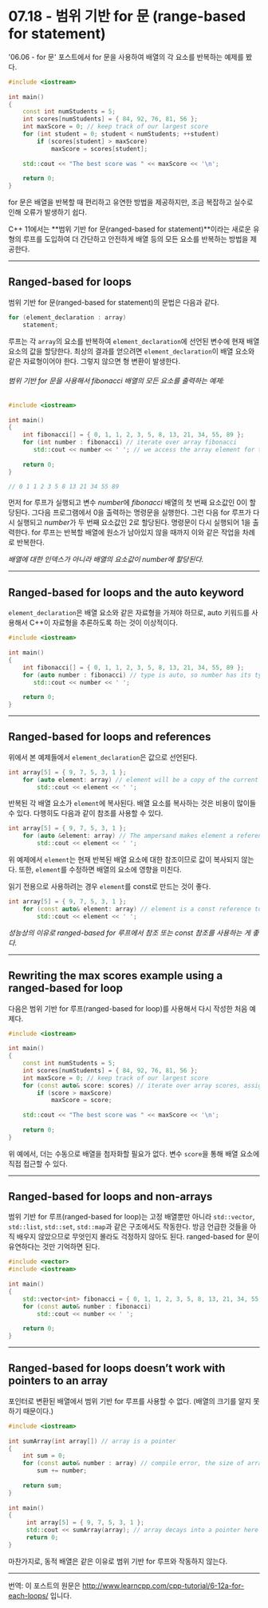 # 07.18 - 범위 기반 for 문 (range-based for statement)

'06.06 - for 문' 포스트에서 for 문을 사용하여 배열의 각 요소를 반복하는 예제를 봤다.

```cpp
#include <iostream>
 
int main()
{
    const int numStudents = 5;
    int scores[numStudents] = { 84, 92, 76, 81, 56 };
    int maxScore = 0; // keep track of our largest score
    for (int student = 0; student < numStudents; ++student)
        if (scores[student] > maxScore)
            maxScore = scores[student];
 
    std::cout << "The best score was " << maxScore << '\n';
 
    return 0;
}
```

for 문은 배열을 반복할 때 편리하고 유연한 방법을 제공하지만, 조금 복잡하고 실수로 인해 오류가 발생하기 쉽다.

C++ 11에서는 **범위 기반 for 문(ranged-based for statement)**이라는 새로운 유형의 루프를 도입하여 더 간단하고 안전하게 배열 등의 모든 요소를 반복하는 방법을 제공한다.

---

## Ranged-based for loops

범위 기반 for 문(ranged-based for statement)의 문법은 다음과 같다.

```cpp
for (element_declaration : array)
    statement;
```

루프는 각 `array`의 요소를 반복하여 `element_declaration`에 선언된 변수에 현재 배열 요소의 값을 할당한다. 최상의 결과를 얻으려면 `element_declaration`이 배열 요소와 같은 자료형이어야 한다. 그렇지 않으면 형 변환이 발생한다.

###### 범위 기반 for 문을 사용해서 fibonacci 배열의 모든 요소를 출력하는 예제:

```cpp
#include <iostream>
 
int main()
{
    int fibonacci[] = { 0, 1, 1, 2, 3, 5, 8, 13, 21, 34, 55, 89 };
    for (int number : fibonacci) // iterate over array fibonacci
       std::cout << number << ' '; // we access the array element for this iteration through variable number
 
    return 0;
}

// 0 1 1 2 3 5 8 13 21 34 55 89
```

먼저 for 루프가 실행되고 변수 *number*에 *fibonacci* 배열의 첫 번째 요소값인 0이 할당된다. 그다음 프로그램에서 0을 출력하는 명령문을 실행한다. 그런 다음 for 루프가 다시 실행되고 *number*가 두 번째 요소값인 2로 할당된다. 명령문이 다시 실행되어 1을 출력한다. for 루프는 반복할 배열에 원소가 남아있지 않을 때까지 이와 같은 작업을 차례로 반복한다.

*배열에 대한 인덱스가 아니라 배열의 요소값이 number에 할당된다.*

---

## Ranged-based for loops and the auto keyword

`element_declaration`은 배열 요소와 같은 자료형을 가져야 하므로, auto 키워드를 사용해서 C++이 자료형을 추론하도록 하는 것이 이상적이다.

```cpp
#include <iostream>
 
int main()
{
    int fibonacci[] = { 0, 1, 1, 2, 3, 5, 8, 13, 21, 34, 55, 89 };
    for (auto number : fibonacci) // type is auto, so number has its type deduced from the fibonacci array
       std::cout << number << ' ';
 
    return 0;
}
```

---

## Ranged-based for loops and references

위에서 본 예제들에서 `element_declaration`은 값으로 선언된다.

```cpp
int array[5] = { 9, 7, 5, 3, 1 };
    for (auto element: array) // element will be a copy of the current array element
        std::cout << element << ' ';
```

반복된 각 배열 요소가 `element`에 복사된다. 배열 요소를 복사하는 것은 비용이 많이들 수 있다. 다행히도 다음과 같이 참조를 사용할 수 있다.

```cpp
int array[5] = { 9, 7, 5, 3, 1 };
    for (auto &element: array) // The ampersand makes element a reference to the actual array element, preventing a copy from being made
        std::cout << element << ' ';
```

위 예제에서 `element`는 현재 반복된 배열 요소에 대한 참조이므로 값이 복사되지 않는다. 또한, `element`를 수정하면 배열의 요소에 영향을 미친다.

읽기 전용으로 사용하려는 경우 `element`를 const로 만드는 것이 좋다.

```cpp
int array[5] = { 9, 7, 5, 3, 1 };
    for (const auto& element: array) // element is a const reference to the currently iterated array element
        std::cout << element << ' ';
```

*성능상의 이유로 ranged-based for 루프에서 참조 또는 const 참조를 사용하는 게 좋다.*

---

## Rewriting the max scores example using a ranged-based for loop 

다음은 범위 기반 for 루프(ranged-based for loop)를 사용해서 다시 작성한 처음 예제다.

```cpp
#include <iostream>
 
int main()
{
    const int numStudents = 5;
    int scores[numStudents] = { 84, 92, 76, 81, 56 };
    int maxScore = 0; // keep track of our largest score
    for (const auto& score: scores) // iterate over array scores, assigning each value in turn to variable score
        if (score > maxScore)
            maxScore = score;
 
    std::cout << "The best score was " << maxScore << '\n';
 
    return 0;
}
```

위 예에서, 더는 수동으로 배열을 첨자화할 필요가 없다. 변수 `score`을 통해 배열 요소에 직접 접근할 수 있다.

---

## Ranged-based for loops and non-arrays

범위 기반 for 루프(ranged-based for loop)는 고정 배열뿐만 아니라 `std::vector`, `std::list`, `std::set`, `std::map`과 같은 구조에서도 작동한다. 방금 언급한 것들을 아직 배우지 않았으므로 무엇인지 몰라도 걱정하지 않아도 된다. ranged-based for 문이 유연하다는 것만 기억하면 된다.

```cpp
#include <vector>
#include <iostream>
 
int main()
{
    std::vector<int> fibonacci = { 0, 1, 1, 2, 3, 5, 8, 13, 21, 34, 55, 89 }; // note use of std::vector here rather than a fixed array
    for (const auto& number : fibonacci)
        std::cout << number << ' ';
 
    return 0;
}
```

---

## Ranged-based for loops doesn’t work with pointers to an array

포인터로 변환된 배열에서 범위 기반 for 루프를 사용할 수 없다. (배열의 크기를 알지 못하기 때문이다.)

```cpp
#include <iostream>
 
int sumArray(int array[]) // array is a pointer
{
    int sum = 0;
    for (const auto& number : array) // compile error, the size of array isn't known
        sum += number;
 
    return sum;   
}
 
int main()
{
     int array[5] = { 9, 7, 5, 3, 1 };
     std::cout << sumArray(array); // array decays into a pointer here
     return 0;
}

```

마찬가지로, 동적 배열은 같은 이유로 범위 기반 for 루프와 작동하지 않는다.

---

번역: 이 포스트의 원문은 http://www.learncpp.com/cpp-tutorial/6-12a-for-each-loops/ 입니다.
